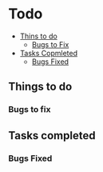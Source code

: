 # Todo

- [Thins to do](#things-to-do)
    - [Bugs to Fix](#bugs-to-fix)
- [Tasks Copmleted](#tasks-completed)
    - [Bugs Fixed](#bugs-fixed)

## Things to do

### Bugs to fix


## Tasks completed

### Bugs Fixed